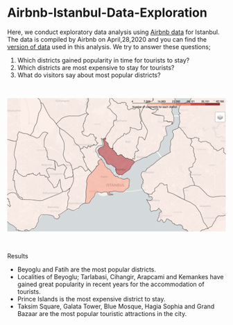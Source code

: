 # Airbnb-Istanbul-Data-Exploration

Here, we conduct exploratory data analysis using [Airbnb data](http://insideairbnb.com/get-the-data.html) for Istanbul. The data is compiled by Airbnb on April,28,2020 and you can find the [version of data](https://drive.google.com/drive/folders/1AZnWn18wYpKoAEeZ3FckIxaBN3l-FLS_?usp=sharing) used in this analysis. We try to answer these questions; 

1) Which districts gained popularity in time for tourists to stay?
2) Which districts are most expensive to stay for tourists?
3) What do visitors say about most popular districts?

<p>&nbsp;</p>

![alt text](https://github.com/OzanGenc/Airbnb-Istanbul-Data-Exploration/blob/master/map.png)


<p>&nbsp;</p>

Results
- Beyoglu and Fatih are the most popular districts.
- Localities of Beyoglu; Tarlabasi, Cihangir, Arapcami and Kemankes have gained great popularity in recent years for the accommodation of tourists.
- Prince Islands is the most expensive district to stay.
- Taksim Square, Galata Tower, Blue Mosque, Hagia Sophia and Grand Bazaar are the most popular touristic attractions in the city.

